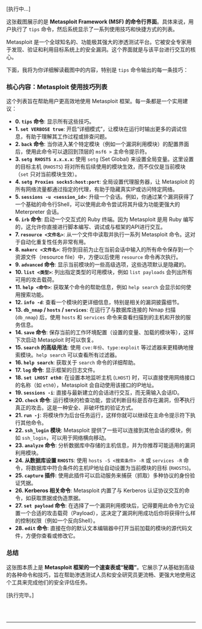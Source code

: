 [执行中...]

这张截图展示的是 **Metasploit Framework (MSF) 的命令行界面**。具体来说，用户执行了 `tips` 命令，然后系统显示了一系列使用技巧和快捷方式的列表。

Metasploit 是一个全球知名的、功能极其强大的渗透测试平台。它被安全专家用于发现、验证和利用目标系统上的安全漏洞。这个界面就是与该平台进行交互的核心。

下面，我将为你详细解读截图中的内容，特别是 `tips` 命令输出的每一条技巧：

### **核心内容：Metasploit 使用技巧列表**

这个列表旨在帮助用户更高效地使用 Metasploit 框架。每一条都是一个实用建议：

* **0. `tips` 命令**: 显示所有这些技巧。
* **1. `set VERBOSE true`**: 开启“详细模式”，让模块在运行时输出更多的调试信息，有助于理解其工作过程或排查问题。
* **2. `back` 命令**: 当你进入某个特定模块（例如一个漏洞利用模块）的配置界面后，使用此命令可以退回到顶层的 `msf6 >` 主命令提示符。
* **3. `setg RHOSTS x.x.x.x`**: 使用 `setg` (Set Global) 来设置全局变量。这里设置的目标主机 (`RHOSTS`) 将对所有后续使用的模块生效，而不仅仅是当前模块（`set` 只对当前模块生效）。
* **4. `setg Proxies socks5:host:port`**: 全局设置代理服务器，让 Metasploit 的所有网络流量都通过指定的代理，有助于隐藏真实IP或访问特定网络。
* **5. `sessions -u <session_id>`**: 升级一个会话。例如，你通过某个漏洞获得了一个基础的命令行Shell，可以使用此命令尝试将其升级为功能更强大的 Meterpreter 会话。
* **6. `irb` 命令**: 启动一个交互式的 Ruby 终端。因为 Metasploit 是用 Ruby 编写的，这允许你直接进行脚本编写、调试或与框架的API进行交互。
* **7. `resource <文件名>`**: 从一个文件中读取并执行一系列 Metasploit 命令。这对于自动化重复性任务非常有用。
* **8. `makerc <文件名>`**: 将你到目前为止在当前会话中输入的所有命令保存到一个资源文件（resource file）中，方便以后使用 `resource` 命令再次执行。
* **9. `advanced` 命令**: 显示当前模块的一些高级选项，这些选项默认是隐藏的。
* **10. `list <类型>`**: 列出指定类型的可用模块，例如 `list payloads` 会列出所有可用的攻击载荷。
* **11. `help <命令>`**: 获取某个命令的帮助信息，例如 `help search` 会显示如何使用搜索功能。
* **12. `info -d`**: 查看一个模块的更详细信息，特别是相关的漏洞披露细节。
* **13. `db_nmap` / `hosts` / `services`**: 在运行了与数据库连接的 Nmap 扫描 (`db_nmap`) 后，使用 `hosts` 和 `services` 命令来查看扫描到的主机和开放的服务信息。
* **14. `save` 命令**: 保存当前的工作环境配置（设置的变量、加载的模块等），这样下次启动 Metasploit 时可以恢复。
* **15. `search` 的高级用法**: 使用 `cve:年份`、`type:exploit` 等过滤器来更精确地搜索模块。`help search` 可以查看所有过滤器。
* **16. `help search`**: 获取关于 `search` 命令的详细帮助。
* **17. `log` 命令**: 显示框架的日志文件。
* **18. `set LHOST eth0`**: 在设置本地监听主机 (`LHOST`) 时，可以直接使用网络接口的名称（如 `eth0`），Metasploit 会自动使用该接口的IP地址。
* **19. `sessions -i`**: 直接与最新建立的会话进行交互，而无需输入会话ID。
* **20. `check` 命令**: 运行模块的检查功能，尝试判断目标是否存在漏洞，但**不**执行真正的攻击。这是一种安全、非破坏性的验证方式。
* **21. `run -j`**: 将模块作为后台任务运行，这样你就可以继续在主命令提示符下执行其他命令。
* **22. `ssh_login` 模块**: Metasploit 提供了一些可以连接到其他会话的模块，例如 `ssh_login`，可以用于网络横向移动。
* **23. `analyze` 命令**: 分析数据库中存储的主机信息，并为你推荐可能适用的漏洞利用模块。
* **24. 从数据库设置 `RHOSTS`**: 使用 `hosts -S <搜索条件> -R` 或 `services -R` 命令，将数据库中符合条件的主机IP地址自动设置为当前模块的目标 (`RHOSTS`)。
* **25. `capture` 插件**: 使用此插件可以启动服务来捕获（抓取）多种协议的身份验证凭据。
* **26. Kerberos 相关命令**: Metasploit 内置了与 Kerberos 认证协议交互的命令，如获取票据或伪造票据。
* **27. `set payload` 命令**: 在选择了一个漏洞利用模块后，记得要用此命令为它设置一个合适的攻击载荷（Payload），这决定了漏洞利用成功后你将获得什么样的控制权限（例如一个反向Shell）。
* **28. `edit` 命令**: 直接在你的默认文本编辑器中打开当前加载的模块的源代码文件，方便你查看或修改它。

### **总结**

这张图本质上是 **Metasploit 框架的一个速查表或“秘籍”**。它展示了从基础到高级的各种命令和技巧，旨在帮助渗透测试人员和安全研究员更流畅、更强大地使用这个工具来完成他们的安全评估任务。

[执行完毕。]

<br>

<br>

---
